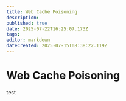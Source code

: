 ```yaml
---
title: Web Cache Poisoning
description: 
published: true
date: 2025-07-22T16:25:07.173Z
tags: 
editor: markdown
dateCreated: 2025-07-15T08:38:22.119Z
---
```


# Web Cache Poisoning
test